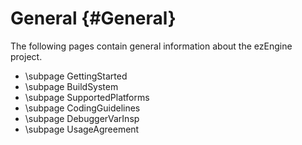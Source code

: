 General {#General}
=======

The following pages contain general information about the ezEngine project.

* \subpage GettingStarted
* \subpage BuildSystem
* \subpage SupportedPlatforms
* \subpage CodingGuidelines
* \subpage DebuggerVarInsp
* \subpage UsageAgreement